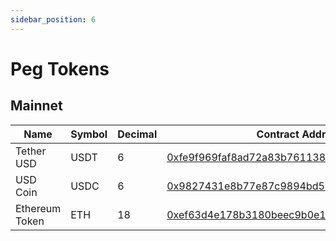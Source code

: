 ```yaml
---
sidebar_position: 6
---
```


# Peg Tokens

## Mainnet

| Name           | Symbol | Decimal | Contract Address                                             |
| -------------- | ------ | ------- | ------------------------------------------------------------ |
| Tether USD     | USDT   | 6       | [0xfe9f969faf8ad72a83b761138bf25de87eff9dd2](https://www.btrscan.com/address/0xfe9f969faf8ad72a83b761138bf25de87eff9dd2) |
| USD Coin       | USDC   | 6       | [0x9827431e8b77e87c9894bd50b055d6be56be0030](https://www.btrscan.com/address/0x9827431e8b77e87c9894bd50b055d6be56be0030?tab=Transactions) |
| Ethereum Token | ETH    | 18      | [0xef63d4e178b3180beec9b0e143e0f37f4c93f4c2](https://www.btrscan.com/address/0xef63d4e178b3180beec9b0e143e0f37f4c93f4c2) |

